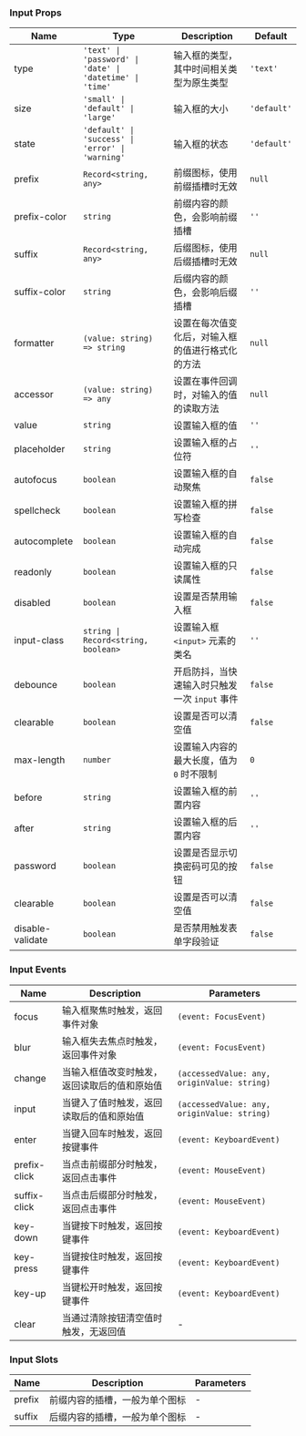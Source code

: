 ### Input Props

| Name         | Type             | Description                                                                                              | Default    |
| ------------ | ---------------- | ------------------------------------------------------------------------------------------------- | --------- |
| type         | `'text' \| 'password' \| 'date' \| 'datetime' \| 'time'`           | 输入框的类型，其中时间相关类型为原生类型 | `'text'`    |
| size         | `'small' \| 'default' \| 'large'`           | 输入框的大小                                                | `'default'` |
| state        | `'default' \| 'success' \| 'error' \| 'warning'`           | 输入框的状态                                   | `'default'` |
| prefix       | `Record<string, any>`           | 前缀图标，使用前缀插槽时无效                                                                | `null`        |
| prefix-color | `string`           | 前缀内容的颜色，会影响前缀插槽                                                                    | `''`        |
| suffix       | `Record<string, any>`           | 后缀图标，使用后缀插槽时无效                                                                | `null`        |
| suffix-color | `string`           | 后缀内容的颜色，会影响后缀插槽                                                                    | `''`        |
| formatter    | `(value: string) => string`         | 设置在每次值变化后，对输入框的值进行格式化的方法                                                  | `null`      |
| accessor     | `(value: string) => any`         | 设置在事件回调时，对输入的值的读取方法                                                            | `null`      |
| value        | `string` | 设置输入框的值                                                                                    | `''`        |
| placeholder  | `string`           | 设置输入框的占位符                                                                                | `''`        |
| autofocus    | `boolean`          | 设置输入框的自动聚焦                                                                              | `false`     |
| spellcheck   | `boolean`          | 设置输入框的拼写检查                                                                              | `false`     |
| autocomplete | `boolean`           | 设置输入框的自动完成                                                                              | `false`     |
| readonly     | `boolean`          | 设置输入框的只读属性                                                                              | `false`     |
| disabled     | `boolean`          | 设置是否禁用输入框                                                                                | `false`     |
| input-class  | `string \| Record<string, boolean>` | 设置输入框 `<input>` 元素的类名                                                                       | `''`        |
| debounce     | `boolean`          | 开启防抖，当快速输入时只触发一次 `input` 事件                                                       | `false`     |
| clearable    | `boolean`          | 设置是否可以清空值                                                                                | `false`     |
| max-length   | `number`           | 设置输入内容的最大长度，值为 `0` 时不限制                                                           | `0`         |
| before       | `string`           | 设置输入框的前置内容                                                                              | `''`        |
| after        | `string`           | 设置输入框的后置内容                                                                              | `''`        |
| password     | `boolean`          | 设置是否显示切换密码可见的按钮                                                                    | `false`     |
| clearable    | `boolean`          | 设置是否可以清空值                                                                                | `false`     |
| disable-validate | `boolean`                           | 是否禁用触发表单字段验证                                                         | `false`                 |

### Input Events

| Name            | Description                                                                              | Parameters                       |
| --------------- | --------------------------------------------------------------------------------- | -------------------------- |
| focus        | 输入框聚焦时触发，返回事件对象                                                    | `(event: FocusEvent)`                 |
| blur         | 输入框失去焦点时触发，返回事件对象                                                | `(event: FocusEvent)`                  |
| change       | 当输入框值改变时触发，返回读取后的值和原始值 | `(accessedValue: any, originValue: string)` |
| input       | 当键入了值时触发，返回读取后的值和原始值 | `(accessedValue: any, originValue: string)` |
| enter        | 当键入回车时触发，返回按键事件                                                    | `(event: KeyboardEvent)`                 |
| prefix-click | 当点击前缀部分时触发，返回点击事件                                                | `(event: MouseEvent)`                 |
| suffix-click | 当点击后缀部分时触发，返回点击事件                                                | `(event: MouseEvent)`                 |
| key-down     | 当键按下时触发，返回按键事件                                                      | `(event: KeyboardEvent)`               |
| key-press    | 当键按住时触发，返回按键事件                                                      | `(event: KeyboardEvent)`              |
| key-up       | 当键松开时触发，返回按键事件                                                      | `(event: KeyboardEvent)`                 |
| clear        | 当通过清除按钮清空值时触发，无返回值                                              | -                          |

### Input Slots

| Name   | Description                           | Parameters  |
| ------ | ------------------------------ | --- |
| prefix | 前缀内容的插槽，一般为单个图标 | - |
| suffix | 后缀内容的插槽，一般为单个图标 | - |
